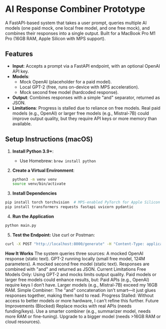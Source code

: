 # AI Response Combiner Prototype

A FastAPI-based system that takes a user prompt, queries multiple AI models (one paid mock, one local free model, and one free mock), and combines their responses into a single output. Built for a MacBook Pro M1 Pro (16GB RAM, Apple Silicon with MPS support).

## Features

- **Input**: Accepts a prompt via a FastAPI endpoint, with an optional OpenAI API key.
- **Models**:
  - Mock OpenAI (placeholder for a paid model).
  - Local GPT-2 (free, runs on-device with MPS acceleration).
  - Mock second free model (hardcoded response).
- **Output**: Combines responses with a simple "and" separator, returned as JSON.
- **Limitations**: Progress is stalled due to reliance on free models. Real paid models (e.g., OpenAI) or larger free models (e.g., Mistral-7B) could improve output quality, but they require API keys or more memory than available.

## Setup Instructions (macOS)

1. **Install Python 3.9+**:

   - Use Homebrew: `brew install python`

2. **Create a Virtual Environment**:

   ```bash
   python3 -m venv venv
   source venv/bin/activate

   ```

3. **Install Dependencies**

```bash
pip install torch torchvision  # MPS-enabled PyTorch for Apple Silicon
pip install transformers requests fastapi uvicorn pydantic
```

4. **Run the Application**

```bash
python main.py
```

5. **Test the Endpoint:**
   Use curl or Postman:

```bash
curl -X POST "http://localhost:8000/generate" -H "Content-Type: application/json" -d '{"prompt": "Tell me about AI", "openai_key": null}'
```

**How It Works**
The system queries three sources:
A mocked OpenAI response (static text).
GPT-2 running locally (small free model, 124M parameters).
A mocked second free model (static text).
Responses are combined with "and" and returned as JSON.
Current Limitations
Free Models Only: Using GPT-2 and mocks limits output quality. Paid models or larger free models could enhance results, but:
Paid APIs (e.g., OpenAI) require keys I don’t have.
Larger models (e.g., Mistral-7B) exceed my 16GB RAM.
Simple Combiner: The "and" concatenation isn’t smart—it just glues responses together, making them hard to read.
Progress Stalled: Without access to better models or more hardware, I can’t refine this further.
Future Improvements (Blocked)
Replace mocks with real APIs (needs funding/keys).
Use a smarter combiner (e.g., summarizer model, needs more RAM or fine-tuning).
Upgrade to a bigger model (needs >16GB RAM or cloud resources).
